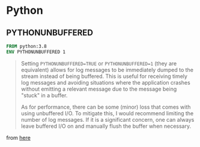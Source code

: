 # Python

## PYTHONUNBUFFERED

```dockerfile
FROM python:3.8
ENV PYTHONUNBUFFERED 1
```

> Setting `PYTHONUNBUFFERED=TRUE` or `PYTHONUNBUFFERED=1` (they are equivalent) allows for log messages to be immediately dumped to the stream instead of being buffered. This is useful for receiving timely log messages and avoiding situations where the application crashes without emitting a relevant message due to the message being "stuck" in a buffer.
> 
> As for performance, there can be some (minor) loss that comes with using unbuffered I/O. To mitigate this, I would recommend limiting the number of log messages. If it is a significant concern, one can always leave buffered I/O on and manually flush the buffer when necessary.

from [here](https://github.com/awslabs/amazon-sagemaker-examples/issues/319)